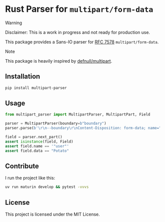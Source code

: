# Rust Parser for `multipart/form-data`

> [!WARNING]
> Disclaimer: This is a work in progress and not ready for production use.

This package provides a Sans-IO parser for [RFC 7578](https://datatracker.ietf.org/doc/html/rfc7578) `multipart/form-data`.

> [!NOTE]
> This package is heavily inspired by [defnull/multipart](https://github.com/defnull/multipart).

## Installation

```bash
pip install multipart-parser
```

## Usage

```py
from multipart_parser import MultipartParser, MultipartPart, Field

parser = MultipartParser(boundary=b"boundary")
parser.parse(b'\r\n--boundary\r\nContent-Disposition: form-data; name="user"\r\n\r\nPotato\r\n--boundary--\r\n')

field = parser.next_part()
assert isinstance(field, Field)
assert field.name == '"user"'
assert field.data == "Potato"
```

## Contribute

I run the project like this:

```bash
uv run maturin develop && pytest -vvvs
```

## License

This project is licensed under the MIT License.
